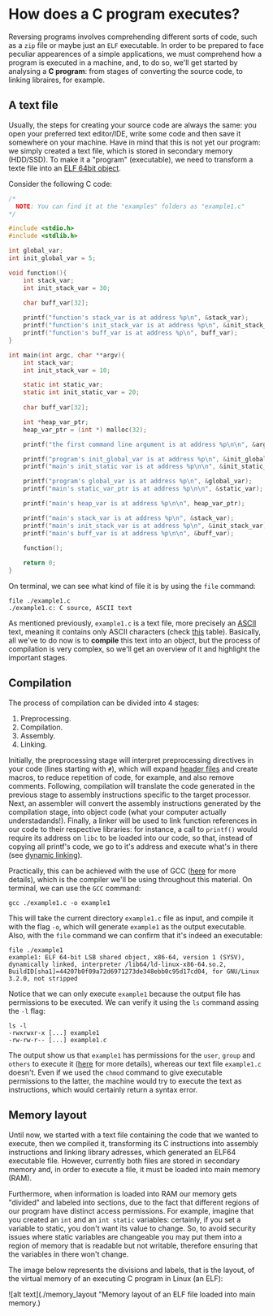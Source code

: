 # How does a C program executes? 
Reversing programs involves comprehending different sorts of code, such as a `zip` file or maybe just an `ELF` executable. In order to be prepared to face peculiar appearences of a simple applications, we must comprehend how a program is executed in a machine, and, to do so, we'll get started by analysing a **C program**: from stages of converting the source code, to linking libraires, for example.

## A text file
Usually, the steps for creating your source code are always the same: you open your preferred text editor/IDE, write some code and then save it somewhere on your machine.
Have in mind that this is not yet our program: we simply created a text file, which is stored in secondary memory (HDD/SSD). To make it a "program" (executable), we need to transform a texte file into an [ELF 64bit object](https://en.wikipedia.org/wiki/Executable_and_Linkable_Format).

Consider the following C code:

```C
/*
  NOTE: You can find it at the "examples" folders as "example1.c"
*/

#include <stdio.h>
#include <stdlib.h>

int global_var;
int init_global_var = 5;

void function(){
	int stack_var;
	int init_stack_var = 30;

	char buff_var[32];
	
	printf("function's stack_var is at address %p\n", &stack_var);
	printf("function's init_stack_var is at address %p\n", &init_stack_var);
	printf("function's buff_var is at address %p\n", buff_var);
}

int main(int argc, char **argv){
	int stack_var;
	int init_stack_var = 10;

	static int static_var;
	static int init_static_var = 20;
	
	char buff_var[32];

	int *heap_var_ptr;
	heap_var_ptr = (int *) malloc(32);

	printf("the first command line argument is at address %p\n\n", &argv[0]);

	printf("program's init_global_var is at address %p\n", &init_global_var);
	printf("main's init_static var is at address %p\n\n", &init_static_var);

	printf("program's global_var is at address %p\n", &global_var);
	printf("main's static_var_ptr is at address %p\n\n", &static_var);

	printf("main's heap_var is at address %p\n\n", heap_var_ptr);

	printf("main's stack_var is at address %p\n", &stack_var);
	printf("main's init_stack_var is at address %p\n", &init_stack_var);
	printf("main's buff_var is at address %p\n\n", &buff_var);

	function();
	
	return 0;
}
```

On terminal, we can see what kind of file it is by using the `file` command:

```
file ./example1.c
./example1.c: C source, ASCII text
```

As mentioned previously, `example1.c` is a text file, more precisely an [ASCII](https://en.wikipedia.org/wiki/ASCII) text, meaning it contains only ASCII characters (check [this](https://www.asciitable.com/) table). Basically, all we've to do now is to **compile** this text into an object, but the process of compilation is very complex, so we'll get an overview of it and highlight the important stages.

## Compilation
The process of compilation can be divided into 4 stages:

1. Preprocessing.
2. Compilation.
3. Assembly.
4. Linking.

Initially, the preprocessing stage will interpret preprocessing directives in your code (lines starting with `#`), which will expand [header files](https://gcc.gnu.org/onlinedocs/cpp/Header-Files.html) and create macros, to reduce repetition of code, for example, and also remove comments. Following, compilation will translate the code generated in the previous stage to assembly instructions specific to the target processor. Next, an assembler will convert the assembly instructions generated by the compilation stage, into object code (what your computer actually understadands!). Finally, a linker will be used to link function references in our code to their respective libraries: for instance, a call to `printf()` would require its address on `libc` to be loaded into our code, so that, instead of copying all printf's code, we go to it's address and execute what's in there (see [dynamic linking](https://medium.com/@bdov_/https-medium-com-bdov-c-dynamic-libraries-what-why-and-how-66cf777019a7)).

Practically, this can be achieved with the use of GCC ([here](https://en.wikipedia.org/wiki/GNU_Compiler_Collection) for more details), which is the compiler we'll be using throughout this material. On terminal, we can use the `GCC` command:

```
gcc ./example1.c -o example1
```

This will take the current directory `example1.c` file as input, and compile it with the flag `-o`, which will generate `example1` as the output executable. Also, with the `file` command we can confirm that it's indeed an executable:

```
file ./example1
example1: ELF 64-bit LSB shared object, x86-64, version 1 (SYSV), dynamically linked, interpreter /lib64/ld-linux-x86-64.so.2, BuildID[sha1]=44207b0f09a72d6971273de348ebb0c95d17cd04, for GNU/Linux 3.2.0, not stripped
```

Notice that we can only execute `example1` because the output file has permissions to be executed. We can verify it using the `ls` command assing the `-l` flag:

```
ls -l
-rwxrwxr-x [...] example1
-rw-rw-r-- [...] example1.c
```

The output show us that `example1` has permissions for the `user`, `group` and `others` to execute it ([here](https://www.pair.com/support/kb/file-permissions/) for more details), whereas our text file `example1.c` doesn't. Even if we used the `chmod` command to give executable permissions to the latter, the machine would try to execute the text as instructions, which would certainly return a syntax error.

## Memory layout
Until now, we started with a text file containing the code that we wanted to execute, then we compiled it, transforming its C instructions into assembly instructions and linking library adresses, which generated an ELF64 executable file. However, currently both files are stored in secondary memory and, in order to execute a file, it must be loaded into main memory (RAM).

Furthermore, when information is loaded into RAM our memory gets "divided" and labeled into sections, due to the fact that different regions of our program have distinct access permissions. For example, imagine that you created an `int` and an `int static` variables: certainly, if you set a variable to static, you don't want its value to change. So, to avoid security issues where static variables are changeable you may put them into a region of memory that is readable but not writable, therefore ensuring that the variables in there won't change.

The image below represents the divisions and labels, that is the layout, of the virtual memory of an executing C program in Linux (an ELF):

![alt text](./memory_layout "Memory layout of an ELF file loaded into main memory.)
